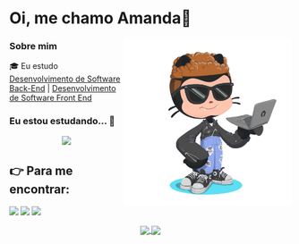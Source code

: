 # Oi, me chamo Amanda👋
<img src="https://github.com/jauregao/jauregao/blob/main/octocat-1695759407613.png" width="300px" align="right" >

### Sobre mim

🎓 Eu estudo [Desenvolvimento de Software Back-End](https://cubos.academy/cursos/desenvolvimento-de-software) | [Desenvolvimento de Software Front End](https://www.origamid.com/)


### Eu estou estudando... 🧩

<p align="center">
  <a href="https://skillicons.dev">
    <img src="https://skillicons.dev/icons?i=html,css,mysql,js,nodejs,express,ts,aws" />
  </a>
</p>


## :point_right: Para me encontrar:

<div  max-width="200px" justify-content="space-around">
<a href="https://www.instagram.com/mands.jauregui/" target="_blank"><img img src="https://skillicons.dev/icons?i=instagram" heigth="30px" width="30px" target="_blank"></a>
<a href="https://www.behance.net/amandaj" target="_blank"><img src="https://cdn.jsdelivr.net/gh/devicons/devicon/icons/behance/behance-original.svg" heigth="30px" width="30px" target="_blank"></a>
<a href="https://www.linkedin.com/in/amandaj-/" target="_blank"><img src="https://cdn.jsdelivr.net/gh/devicons/devicon/icons/linkedin/linkedin-original.svg" heigth="30px" width="30px" target="_blank"></a>
</div>


<p align="center">
<a href="https://github.com/jauregao/github-readme-stats">
  <img height=150 align="center" src="https://github-readme-stats.vercel.app/api?username=jauregao&show_icons=true&theme=radical"/>
</a>
<a href="https://github.com/jauregao/convoychat">
  <img height=150 align="center" src="https://github-readme-stats.vercel.app/api/top-langs?username=jauregao&theme=tokyonight&layout=compact&langs_count=8&card_width=320" />
</a>
</p>
